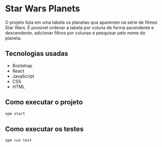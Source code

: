 # Star Wars Planets
O projeto lista em uma tabela os planetas que aparecem na série de filmes Star Wars. É possível ordenar a tabela por coluna de forma ascendente e descendente, adicionar filtros por colunas e pesquisar pelo nome do planeta.
## Tecnologias usadas
- Bootstrap
- React
- JavaScript
- CSS
- HTML
## Como executar o projeto
```sh
npm start
```
## Como executar os testes
```sh
npm run test
```
